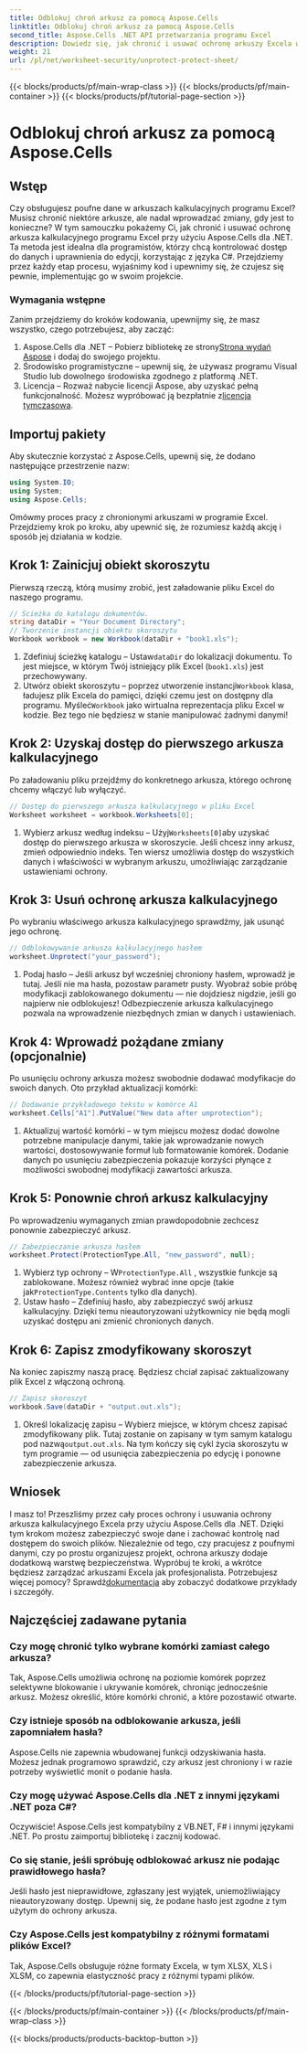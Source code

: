 ```yaml
---
title: Odblokuj chroń arkusz za pomocą Aspose.Cells
linktitle: Odblokuj chroń arkusz za pomocą Aspose.Cells
second_title: Aspose.Cells .NET API przetwarzania programu Excel
description: Dowiedz się, jak chronić i usuwać ochronę arkuszy Excela w .NET przy użyciu Aspose.Cells. Postępuj zgodnie z tym przewodnikiem krok po kroku, aby zabezpieczyć swoje arkusze kalkulacyjne.
weight: 21
url: /pl/net/worksheet-security/unprotect-protect-sheet/
---
```


{{< blocks/products/pf/main-wrap-class >}}
{{< blocks/products/pf/main-container >}}
{{< blocks/products/pf/tutorial-page-section >}}

# Odblokuj chroń arkusz za pomocą Aspose.Cells

## Wstęp
Czy obsługujesz poufne dane w arkuszach kalkulacyjnych programu Excel? Musisz chronić niektóre arkusze, ale nadal wprowadzać zmiany, gdy jest to konieczne? W tym samouczku pokażemy Ci, jak chronić i usuwać ochronę arkusza kalkulacyjnego programu Excel przy użyciu Aspose.Cells dla .NET. Ta metoda jest idealna dla programistów, którzy chcą kontrolować dostęp do danych i uprawnienia do edycji, korzystając z języka C#. Przejdziemy przez każdy etap procesu, wyjaśnimy kod i upewnimy się, że czujesz się pewnie, implementując go w swoim projekcie.
### Wymagania wstępne
Zanim przejdziemy do kroków kodowania, upewnijmy się, że masz wszystko, czego potrzebujesz, aby zacząć:
1.  Aspose.Cells dla .NET – Pobierz bibliotekę ze strony[Strona wydań Aspose](https://releases.aspose.com/cells/net/) i dodaj do swojego projektu.
2. Środowisko programistyczne – upewnij się, że używasz programu Visual Studio lub dowolnego środowiska zgodnego z platformą .NET.
3. Licencja – Rozważ nabycie licencji Aspose, aby uzyskać pełną funkcjonalność. Możesz wypróbować ją bezpłatnie z[licencja tymczasowa](https://purchase.aspose.com/temporary-license/).
## Importuj pakiety
Aby skutecznie korzystać z Aspose.Cells, upewnij się, że dodano następujące przestrzenie nazw:
```csharp
using System.IO;
using System;
using Aspose.Cells;
```
Omówmy proces pracy z chronionymi arkuszami w programie Excel. Przejdziemy krok po kroku, aby upewnić się, że rozumiesz każdą akcję i sposób jej działania w kodzie.
## Krok 1: Zainicjuj obiekt skoroszytu
Pierwszą rzeczą, którą musimy zrobić, jest załadowanie pliku Excel do naszego programu.
```csharp
// Ścieżka do katalogu dokumentów.
string dataDir = "Your Document Directory";
// Tworzenie instancji obiektu skoroszytu
Workbook workbook = new Workbook(dataDir + "book1.xls");
```
1.  Zdefiniuj ścieżkę katalogu – Ustaw`dataDir` do lokalizacji dokumentu. To jest miejsce, w którym Twój istniejący plik Excel (`book1.xls`) jest przechowywany.
2.  Utwórz obiekt skoroszytu – poprzez utworzenie instancji`Workbook` klasa, ładujesz plik Excela do pamięci, dzięki czemu jest on dostępny dla programu.
 Myśleć`Workbook` jako wirtualna reprezentacja pliku Excel w kodzie. Bez tego nie będziesz w stanie manipulować żadnymi danymi!
## Krok 2: Uzyskaj dostęp do pierwszego arkusza kalkulacyjnego
Po załadowaniu pliku przejdźmy do konkretnego arkusza, którego ochronę chcemy włączyć lub wyłączyć.
```csharp
// Dostęp do pierwszego arkusza kalkulacyjnego w pliku Excel
Worksheet worksheet = workbook.Worksheets[0];
```
1.  Wybierz arkusz według indeksu – Użyj`Worksheets[0]`aby uzyskać dostęp do pierwszego arkusza w skoroszycie. Jeśli chcesz inny arkusz, zmień odpowiednio indeks.
Ten wiersz umożliwia dostęp do wszystkich danych i właściwości w wybranym arkuszu, umożliwiając zarządzanie ustawieniami ochrony.
## Krok 3: Usuń ochronę arkusza kalkulacyjnego
Po wybraniu właściwego arkusza kalkulacyjnego sprawdźmy, jak usunąć jego ochronę.
```csharp
// Odblokowywanie arkusza kalkulacyjnego hasłem
worksheet.Unprotect("your_password");
```
1. Podaj hasło – Jeśli arkusz był wcześniej chroniony hasłem, wprowadź je tutaj. Jeśli nie ma hasła, pozostaw parametr pusty.
Wyobraź sobie próbę modyfikacji zablokowanego dokumentu — nie dojdziesz nigdzie, jeśli go najpierw nie odblokujesz! Odbezpieczenie arkusza kalkulacyjnego pozwala na wprowadzenie niezbędnych zmian w danych i ustawieniach.
## Krok 4: Wprowadź pożądane zmiany (opcjonalnie)
Po usunięciu ochrony arkusza możesz swobodnie dodawać modyfikacje do swoich danych. Oto przykład aktualizacji komórki:
```csharp
// Dodawanie przykładowego tekstu w komórce A1
worksheet.Cells["A1"].PutValue("New data after unprotection");
```
1. Aktualizuj wartość komórki – w tym miejscu możesz dodać dowolne potrzebne manipulacje danymi, takie jak wprowadzanie nowych wartości, dostosowywanie formuł lub formatowanie komórek.
Dodanie danych po usunięciu zabezpieczenia pokazuje korzyści płynące z możliwości swobodnej modyfikacji zawartości arkusza.
## Krok 5: Ponownie chroń arkusz kalkulacyjny
Po wprowadzeniu wymaganych zmian prawdopodobnie zechcesz ponownie zabezpieczyć arkusz.
```csharp
// Zabezpieczanie arkusza hasłem
worksheet.Protect(ProtectionType.All, "new_password", null);
```
1.  Wybierz typ ochrony – W`ProtectionType.All` , wszystkie funkcje są zablokowane. Możesz również wybrać inne opcje (takie jak`ProtectionType.Contents` tylko dla danych).
2. Ustaw hasło – Zdefiniuj hasło, aby zabezpieczyć swój arkusz kalkulacyjny. Dzięki temu nieautoryzowani użytkownicy nie będą mogli uzyskać dostępu ani zmienić chronionych danych.
## Krok 6: Zapisz zmodyfikowany skoroszyt
Na koniec zapiszmy naszą pracę. Będziesz chciał zapisać zaktualizowany plik Excel z włączoną ochroną.
```csharp
// Zapisz skoroszyt
workbook.Save(dataDir + "output.out.xls");
```
1.  Określ lokalizację zapisu – Wybierz miejsce, w którym chcesz zapisać zmodyfikowany plik. Tutaj zostanie on zapisany w tym samym katalogu pod nazwą`output.out.xls`.
Na tym kończy się cykl życia skoroszytu w tym programie — od usunięcia zabezpieczenia po edycję i ponowne zabezpieczenie arkusza.

## Wniosek
I masz to! Przeszliśmy przez cały proces ochrony i usuwania ochrony arkusza kalkulacyjnego Excela przy użyciu Aspose.Cells dla .NET. Dzięki tym krokom możesz zabezpieczyć swoje dane i zachować kontrolę nad dostępem do swoich plików. 
 Niezależnie od tego, czy pracujesz z poufnymi danymi, czy po prostu organizujesz projekt, ochrona arkuszy dodaje dodatkową warstwę bezpieczeństwa. Wypróbuj te kroki, a wkrótce będziesz zarządzać arkuszami Excela jak profesjonalista. Potrzebujesz więcej pomocy? Sprawdź[dokumentacja](https://reference.aspose.com/cells/net/) aby zobaczyć dodatkowe przykłady i szczegóły.
## Najczęściej zadawane pytania
### Czy mogę chronić tylko wybrane komórki zamiast całego arkusza?  
Tak, Aspose.Cells umożliwia ochronę na poziomie komórek poprzez selektywne blokowanie i ukrywanie komórek, chroniąc jednocześnie arkusz. Możesz określić, które komórki chronić, a które pozostawić otwarte.
### Czy istnieje sposób na odblokowanie arkusza, jeśli zapomniałem hasła?  
Aspose.Cells nie zapewnia wbudowanej funkcji odzyskiwania hasła. Możesz jednak programowo sprawdzić, czy arkusz jest chroniony i w razie potrzeby wyświetlić monit o podanie hasła.
### Czy mogę używać Aspose.Cells dla .NET z innymi językami .NET poza C#?  
Oczywiście! Aspose.Cells jest kompatybilny z VB.NET, F# i innymi językami .NET. Po prostu zaimportuj bibliotekę i zacznij kodować.
### Co się stanie, jeśli spróbuję odblokować arkusz nie podając prawidłowego hasła?  
Jeśli hasło jest nieprawidłowe, zgłaszany jest wyjątek, uniemożliwiający nieautoryzowany dostęp. Upewnij się, że podane hasło jest zgodne z tym użytym do ochrony arkusza.
### Czy Aspose.Cells jest kompatybilny z różnymi formatami plików Excel?  
Tak, Aspose.Cells obsługuje różne formaty Excela, w tym XLSX, XLS i XLSM, co zapewnia elastyczność pracy z różnymi typami plików.

{{< /blocks/products/pf/tutorial-page-section >}}

{{< /blocks/products/pf/main-container >}}
{{< /blocks/products/pf/main-wrap-class >}}

{{< blocks/products/products-backtop-button >}}
